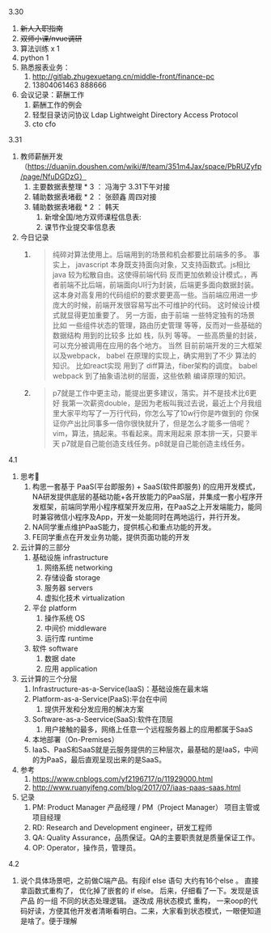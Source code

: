 3.30 
1. ~~新人入职指南~~
2. ~~双师小课/nvue调研~~
3. 算法训练 x 1
4. python 1
5. 熟悉报表业务：
   1. http://gitlab.zhugexuetang.cn/middle-front/finance-pc
   2. 13804061463 888666
6. 会议记录：薪酬工作
   1. 薪酬工作的例会
   2. 轻型目录访问协议 Ldap Lightweight Directory Access Protocol
   3. cto cfo


3.31
1. 教师薪酬开发 （https://duanjin.doushen.com/wiki/#/team/351m4Jax/space/PbRUZyfp/page/NfuDGDzG）
   1. 主要数据表整理 * 3 ：	冯海宁 3.31下午对接
   2. 辅助数据表堵截 * 2 ： 张颐鑫 周四对接
   3. 辅助数据表堵截 * 2 ： 韩天 
      1. 新增全国/地方双师课程信息表:
      2. 课节作业提交率信息表
2. 今日记录
   1. > 纯碎对算法使用上。后端用到的场景和机会都要比前端多的多。
        > 事实上， javascript 本身既支持面向对象，又支持函数式。js相比java 较为松散自由。这使得前端代码 反而更加依赖设计模式。，再者前端不比后端，前端面向UI行为封装，后端更多面向数据封装。这本身对高复用的代码组织的要求要更高一些。当前端应用进一步庞大的时候，前端开发很容易写出不可维护的代码。 这时候设计模式就显得更加重要了。
        > 另一方面，由于前端 一些特定独有的场景 比如 一些组件状态的管理，路由历史管理 等等，反而对一些基础的数据结构 用到的比较多 比如 栈，队列 等等。 一些高质量的封装，可以充分被调用在应用的各个地方。
        > 当然 目前前端开发的三大框架 以及webpack， babel 在原理的实现上，确实用到了不少 算法的知识。
        > 比如react实现 用到了 diff算法，fiber架构的调度。 
        > babel  webpack 到了抽象语法树的层面，这些依赖 编译原理的知识。
    1. > p7就是工作中更主动，能提出更多建议，落实。并不是技术比6更好
        我第一次薪资double，是因为老板叫我过去说，最近上个月我组里大家平均写了一万行代码，你怎么写了10w行你是咋做到的
        你保证你产出比同事多一倍你很快就升了，但是怎么才能多一倍呢？vim，算法，搞起来。书看起来。周末用起来
        原本排一天，只要半天
        p7就是自己能创造支线任务。p8就是自己能创造主线任务。

4.1
1. 思考🤔
   1. 构思一套基于 PaaS(平台即服务) + SaaS(软件即服务) 的应用开发模式，NA研发提供底层的基础功能+各开放能力的PaaS层，并集成一套小程序开发框架，前端同学用小程序框架开发应用，在PaaS之上开发端能力，能同时兼容微信小程序及App，开发一处能同时在两地运行，并行开发。
   2. NA同学重点维护PaaS能力，提供核心和重点功能的开发。
   3. FE同学重点在开发业务功能，提供页面功能的开发
2. 云计算的三部分
   1. 基础设施 infrastructure
      1. 网络系统 networking
      2. 存储设备 storage
      3. 服务器 servers
      4. 虚拟化技术 virtualization
   2. 平台 platform
      1. 操作系统 OS
      2. 中间价 middleware
      3. 运行库 runtime
   3. 软件 software
      1. 数据 date
      2. 应用 application
3. 云计算的三个分层
   1. Infrastructure-as-a-Service(IaaS)：基础设施在最末端
   2. Platform-as-a-Service(PaaS):平台在中间
      1. 提供开发和分发应用的解决方案
   3. Software-as-a-Seervice(SaaS):软件在顶层
      1. 用户接触的最多，网络上任意一个远程服务器上的应用都属于SaaS
   4. 本地部署（On-Premises）
   5. IaaS、PaaS和SaaS就是云服务提供的三种层次，最基础的是IaaS，中间的为PaaS，最后直观呈现出来的是SaaS。
4. 参考
   1. https://www.cnblogs.com/yf2196717/p/11929000.html
   2. http://www.ruanyifeng.com/blog/2017/07/iaas-paas-saas.html
5. 记录
   1. PM: Product Manager 产品经理 / PM（Project Manager） 项目主管或项目经理
   2. RD: Research and Development engineer，研发工程师
   3. QA: Quality Assurance，品质保证。QA的主要职责就是质量保证工作。
   4. OP: Operator，操作员，管理员。




4.2
1. 说个具体场景吧，之前做C端产品。有段if else 语句  大约有16个else 。
直接拿函数式重构了， 优化掉了嵌套的 if else。 
后来，仔细看了一下。发现是该产品 的一组  不同的状态处理逻辑。
遂改成 用状态模式 重构， 一来oop的代码好读，方便其他开发者清晰看明白。二来，大家看到状态模式，一眼便知道是啥了。便于理解


